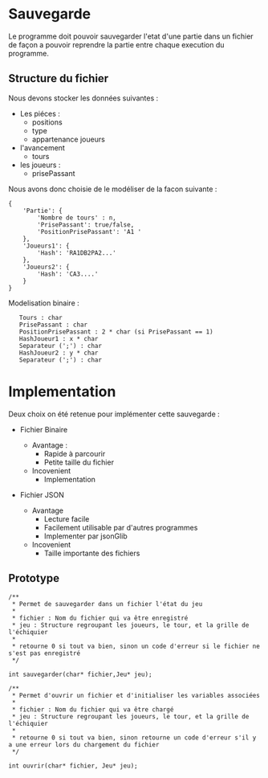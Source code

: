 # Sauvegarde

Le programme doit pouvoir sauvegarder l'etat d'une partie dans un fichier de façon a pouvoir reprendre la partie entre chaque execution du programme.

## Structure du fichier

Nous devons stocker les données suivantes :

- Les piéces :
    + positions
    + type
    + appartenance joueurs
- l'avancement
    + tours
- les joueurs : 
    + prisePassant

Nous avons donc choisie de le modéliser de la facon suivante :

```
{
    'Partie': {
        'Nombre de tours' : n,
        'PrisePassant': true/false,
        'PositionPrisePassant': 'A1 '
    },
    'Joueurs1': {
        'Hash': 'RA1DB2PA2...'
    },
    'Joueurs2': {
        'Hash': 'CA3....'
    }
}

```

Modelisation binaire :
```
   Tours : char
   PrisePassant : char
   PositionPrisePassant : 2 * char (si PrisePassant == 1)
   HashJoueur1 : x * char
   Separateur (';') : char
   HashJoueur2 : y * char
   Separateur (';') : char
```

# Implementation

Deux choix on été retenue pour implémenter cette sauvegarde :

- Fichier Binaire
    + Avantage : 
        * Rapide à parcourir
        * Petite taille du fichier
    + Incovenient
        * Implementation
        
- Fichier JSON
    + Avantage
        * Lecture facile
        * Facilement utilisable par d'autres programmes
        * Implementer par jsonGlib
    + Incovenient
        * Taille importante des fichiers

## Prototype

```
/**
 * Permet de sauvegarder dans un fichier l'état du jeu
 * 
 * fichier : Nom du fichier qui va être enregistré
 * jeu : Structure regroupant les joueurs, le tour, et la grille de l'échiquier
 * 
 * retourne 0 si tout va bien, sinon un code d'erreur si le fichier ne s'est pas enregistré
 */

int sauvegarder(char* fichier,Jeu* jeu);

```


```
/**
 * Permet d'ouvrir un fichier et d'initialiser les variables associées
 * 
 * fichier : Nom du fichier qui va être chargé
 * jeu : Structure regroupant les joueurs, le tour, et la grille de l'échiquier
 * 
 * retourne 0 si tout va bien, sinon retourne un code d'erreur s'il y a une erreur lors du chargement du fichier
 */

int ouvrir(char* fichier, Jeu* jeu);

```



